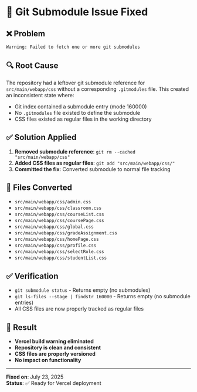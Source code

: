 # 🔧 Git Submodule Issue Fixed

## ❌ Problem
```
Warning: Failed to fetch one or more git submodules
```

## 🔍 Root Cause
The repository had a leftover git submodule reference for `src/main/webapp/css` without a corresponding `.gitmodules` file. This created an inconsistent state where:
- Git index contained a submodule entry (mode 160000)
- No `.gitmodules` file existed to define the submodule
- CSS files existed as regular files in the working directory

## ✅ Solution Applied
1. **Removed submodule reference**: `git rm --cached "src/main/webapp/css"`
2. **Added CSS files as regular files**: `git add "src/main/webapp/css/"`
3. **Committed the fix**: Converted submodule to normal file tracking

## 📁 Files Converted
- `src/main/webapp/css/admin.css`
- `src/main/webapp/css/classroom.css`
- `src/main/webapp/css/courseList.css`
- `src/main/webapp/css/coursePage.css`
- `src/main/webapp/css/global.css`
- `src/main/webapp/css/gradeAssignment.css`
- `src/main/webapp/css/homePage.css`
- `src/main/webapp/css/profile.css`
- `src/main/webapp/css/selectRole.css`
- `src/main/webapp/css/studentList.css`

## ✅ Verification
- `git submodule status` - Returns empty (no submodules)
- `git ls-files --stage | findstr 160000` - Returns empty (no submodule entries)
- All CSS files are now properly tracked as regular files

## 🚀 Result
- **Vercel build warning eliminated**
- **Repository is clean and consistent**
- **CSS files are properly versioned**
- **No impact on functionality**

---
**Fixed on**: July 23, 2025  
**Status**: ✅ Ready for Vercel deployment
